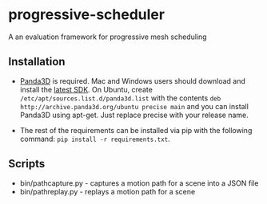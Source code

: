 # progressive-scheduler

A an evaluation framework for progressive mesh scheduling

## Installation

 * [Panda3D](http://www.panda3d.org/) is required. Mac and Windows users
   should download and install the
   [latest SDK](http://www.panda3d.org/download.php?sdk). On Ubuntu, create
   ``/etc/apt/sources.list.d/panda3d.list`` with the contents
   ``deb http://archive.panda3d.org/ubuntu precise main`` and you can install
   Panda3D using apt-get. Just replace precise with your release name.

 * The rest of the requirements can be installed via pip with the following
   command: ``pip install -r requirements.txt``.

## Scripts

* bin/pathcapture.py - captures a motion path for a scene into a JSON file
* bin/pathreplay.py - replays a motion path for a scene
